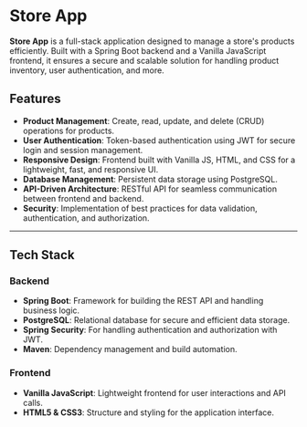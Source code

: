 # Store App

**Store App** is a full-stack application designed to manage a store's products efficiently. Built with a Spring Boot backend and a Vanilla JavaScript frontend, it ensures a secure and scalable solution for handling product inventory, user authentication, and more.

## Features

- **Product Management**: Create, read, update, and delete (CRUD) operations for products.
- **User Authentication**: Token-based authentication using JWT for secure login and session management.
- **Responsive Design**: Frontend built with Vanilla JS, HTML, and CSS for a lightweight, fast, and responsive UI.
- **Database Management**: Persistent data storage using PostgreSQL.
- **API-Driven Architecture**: RESTful API for seamless communication between frontend and backend.
- **Security**: Implementation of best practices for data validation, authentication, and authorization.
 
--- 

## Tech Stack

### Backend
- **Spring Boot**: Framework for building the REST API and handling business logic.
- **PostgreSQL**: Relational database for secure and efficient data storage.
- **Spring Security**: For handling authentication and authorization with JWT.
- **Maven**: Dependency management and build automation.

### Frontend
- **Vanilla JavaScript**: Lightweight frontend for user interactions and API calls.
- **HTML5 & CSS3**: Structure and styling for the application interface.
